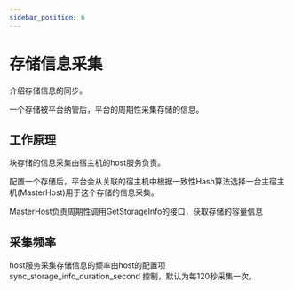 ```yaml
---
sidebar_position: 6
---
```


# 存储信息采集

介绍存储信息的同步。

一个存储被平台纳管后，平台的周期性采集存储的信息。

## 工作原理

块存储的信息采集由宿主机的host服务负责。

配置一个存储后，平台会从关联的宿主机中根据一致性Hash算法选择一台主宿主机(MasterHost)用于这个存储的信息采集。

MasterHost负责周期性调用GetStorageInfo的接口，获取存储的容量信息

## 采集频率

host服务采集存储信息的频率由host的配置项 sync_storage_info_duration_second 控制，默认为每120秒采集一次。
